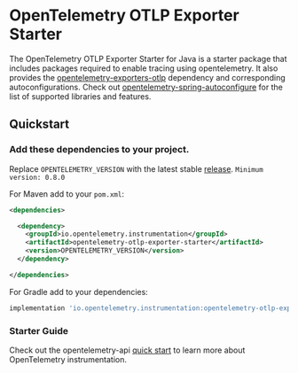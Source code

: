 # OpenTelemetry OTLP Exporter Starter

The OpenTelemetry OTLP Exporter Starter for Java is a starter package that includes packages required to enable tracing using opentelemetry. It also provides the [opentelemetry-exporters-otlp](https://github.com/open-telemetry/opentelemetry-java/tree/master/exporters/otlp) dependency and corresponding autoconfigurations.  Check out [opentelemetry-spring-autoconfigure](../spring-boot-autoconfigure/README.md#features) for the list of supported libraries and features.

## Quickstart

### Add these dependencies to your project.

Replace `OPENTELEMETRY_VERSION` with the latest stable [release](https://mvnrepository.com/artifact/io.opentelemetry).
`Minimum version: 0.8.0`

For Maven add to your `pom.xml`:
```xml
<dependencies>

  <dependency>
    <groupId>io.opentelemetry.instrumentation</groupId>
    <artifactId>opentelemetry-otlp-exporter-starter</artifactId>
    <version>OPENTELEMETRY_VERSION</version>
  </dependency>

</dependencies>
```

For Gradle add to your dependencies:
```groovy
implementation 'io.opentelemetry.instrumentation:opentelemetry-otlp-exporter-starter:OPENTELEMETRY_VERSION'
```

### Starter Guide

Check out the opentelemetry-api [quick start](https://github.com/open-telemetry/opentelemetry-java/blob/master/QUICKSTART.md) to learn more about OpenTelemetry instrumentation.
